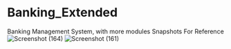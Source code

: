 # Banking_Extended
Banking Management System, with more modules
Snapshots For Reference
![Screenshot (164)](https://user-images.githubusercontent.com/85160238/169564845-82f71086-15ef-4f54-990e-169ecc48dc0d.png)
![Screenshot (161)](https://user-images.githubusercontent.com/85160238/169564931-55164c9d-042d-4eae-a278-0b08eeeb2ca3.png)
